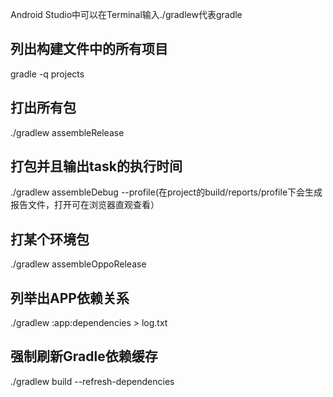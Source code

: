 Android Studio中可以在Terminal输入./gradlew代表gradle
## 列出构建文件中的所有项目
gradle -q projects
## 打出所有包
./gradlew assembleRelease
## 打包并且输出task的执行时间
./gradlew assembleDebug --profile(在project的build/reports/profile下会生成报告文件，打开可在浏览器直观查看）
## 打某个环境包
./gradlew assembleOppoRelease
## 列举出APP依赖关系 
./gradlew :app:dependencies > log.txt
## 强制刷新Gradle依赖缓存
./gradlew build --refresh-dependencies  
